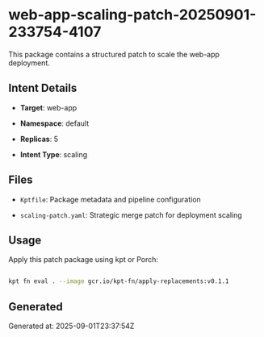 # web-app-scaling-patch-20250901-233754-4107



This package contains a structured patch to scale the web-app deployment.



## Intent Details

- **Target**: web-app

- **Namespace**: default  

- **Replicas**: 5

- **Intent Type**: scaling



## Files

- `Kptfile`: Package metadata and pipeline configuration

- `scaling-patch.yaml`: Strategic merge patch for deployment scaling



## Usage

Apply this patch package using kpt or Porch:



```bash

kpt fn eval . --image gcr.io/kpt-fn/apply-replacements:v0.1.1

```



## Generated

Generated at: 2025-09-01T23:37:54Z

